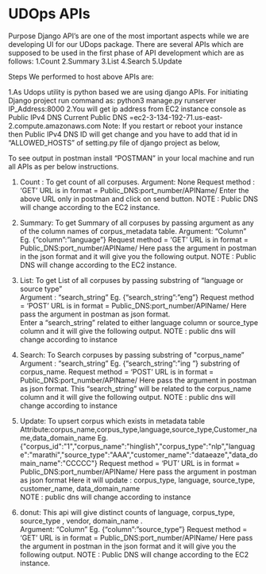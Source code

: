 
# UDOps APIs

Purpose
Django API’s are one of the most important aspects while we are developing UI for our UDops package. There are several APIs which are supposed to be used in the first phase of API development which are as follows:
1.Count
2.Summary
3.List
4.Search
5.Update


Steps We performed to host above APIs are:

1.As Udops utility is python based we are using django APIs.
  For initiating Django project run command as: python3 manage.py runserver IP_Address:8000
2.You will get ip address from EC2 instance console as Public IPv4 DNS
  Current Public DNS =ec2-3-134-192-71.us-east-2.compute.amazonaws.com
Note: If you restart or reboot your instance then Public IPv4 DNS ID will get change and you have to add that id in “ALLOWED_HOSTS” of setting.py file of django project as below,

To see output in postman install “POSTMAN” in your local machine and run all APIs as per below instructions.
1. Count : To get count of all corpuses.
Argument: None
Request method : ‘GET’
URL is in format = Public_DNS:port_number/APIName/
Enter the above URL only in postman and click on send button.
NOTE : Public DNS will change according to the EC2 instance.

2. Summary: To get Summary of all corpuses by passing argument as any of the column names of corpus_metadata table.
Argument: “Column” Eg.  {“column”:”language”}
Request method = ‘GET’
URL is in format = Public_DNS:port_number/APIName/
Here pass the argument in postman in the json format and it will give you the following output.
NOTE : Public DNS will change according to the EC2 instance.

3. List: To get List of all corpuses by passing substring of “language or source type”	
Argument : “search_string” Eg.  {“search_string”:”eng”}
Request method = ‘POST’
URL is in format = Public_DNS:port_number/APIName/
Here pass the argument in postman as json format.             
Enter a “search_string” related to either language column or source_type column and it will give the following output.
NOTE : public dns will change according to instance

4. Search: To Search corpuses by passing substring of "corpus_name”	
Argument : “search_string”  Eg.  {“search_string”:”ing ”} substring of corpus_name.
Request method = ‘POST’
URL is in format = Public_DNS:port_number/APIName/
Here pass the argument in postman as json format. 
This “search_string” will be related to the corpus_name column and it will give the following output.
NOTE : public dns will change according to instance

5. Update: To upsert corpus which exists in metadata table
Attribute:corpus_name,corpus_type,language,source_type,Customer_name,data_domain_name 
Eg.     {"corpus_id":"1","corpus_name":"hinglish","corpus_type":"nlp","language":"marathi","source_type":"AAA","customer_name":"dataeaze","data_domain_name":"CCCCC"} 
Request method = ‘PUT’
URL is in format = Public_DNS:port_number/APIName/
Here pass the argument in postman as json format
Here it will update : corpus_type, language, source_type, customer_name, data_domain_name             
NOTE : public dns will change according to instance

6. donut:  This api will give distinct counts of language, corpus_type, source_type , vendor, domain_name  .    
Argument: “Column” Eg.  {“column”:”source_type”}
Request method = ‘GET’
URL is in format = Public_DNS:port_number/APIName/
Here pass the argument in postman in the json format and it will give you the following output.
NOTE : Public DNS will change according to the EC2 instance.
